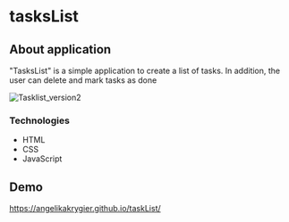# tasksList

## About application
"TasksList" is a simple application to create a list of tasks. 
In addition, the user can delete and mark tasks as done 


![Tasklist_version2](https://user-images.githubusercontent.com/123166327/217814705-4dfdb09b-1ec7-4b68-8293-9ef923ded80f.gif)



### Technologies
- HTML
- CSS
- JavaScript

## Demo
https://angelikakrygier.github.io/taskList/
